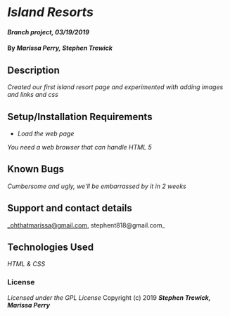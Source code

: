 # _Island Resorts_

#### _Branch project, 03/19/2019_

#### By _**Marissa Perry, Stephen Trewick**_

## Description

_Created our first island resort page and experimented with adding images and links and css_

## Setup/Installation Requirements

* _Load the web page_

_You need a web browser that can handle HTML 5_

## Known Bugs

_Cumbersome and ugly, we'll be embarrassed by it in 2 weeks_

## Support and contact details

_ohthatmarissa@gmail.com, stephent818@gmail.com_

## Technologies Used

_HTML & CSS_

### License
*Licensed under the GPL License*
Copyright (c) 2019 **_Stephen Trewick, Marissa Perry_**
